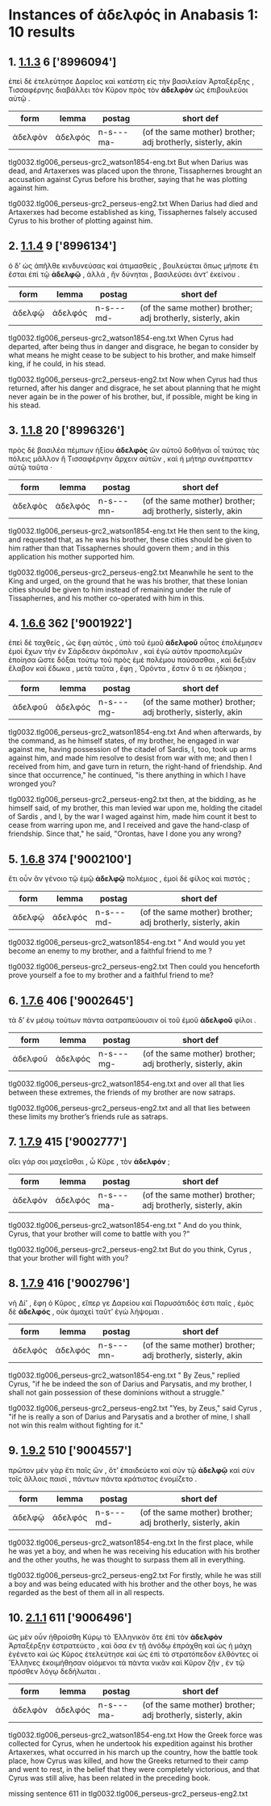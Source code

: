 # Instances of ἀδελφός in Anabasis 1: 10 results
## 1. [1.1.3](https://beyond-translation.perseus.org/reader/urn:cts:greekLit:tlg0032.tlg006.perseus-grc2:1.1.3?mode=syntax-trees) 6 ['8996094']
ἐπεὶ δὲ ἐτελεύτησε Δαρεῖος καὶ κατέστη εἰς τὴν βασιλείαν Ἀρταξέρξης , Τισσαφέρνης διαβάλλει τὸν Κῦρον πρὸς τὸν **ἀδελφὸν** ὡς ἐπιβουλεύοι αὐτῷ . 

| form | lemma | postag | short def |
| --- | --- | --- | --- |
| ἀδελφὸν | ἀδελφός | n-s---ma- | (of the same mother) brother; adj brotherly, sisterly, akin |

tlg0032.tlg006_perseus-grc2_watson1854-eng.txt But when Darius was dead, and Artaxerxes was placed upon the throne, Tissaphernes brought an accusation against Cyrus before his brother, saying that he was plotting against him. 

tlg0032.tlg006_perseus-grc2_perseus-eng2.txt When Darius had died and Artaxerxes had become established as king, Tissaphernes falsely accused  Cyrus  to his brother of plotting against him. 

## 2. [1.1.4](https://beyond-translation.perseus.org/reader/urn:cts:greekLit:tlg0032.tlg006.perseus-grc2:1.1.4?mode=syntax-trees) 9 ['8996134']
ὁ δ’ ὡς ἀπῆλθε κινδυνεύσας καὶ ἀτιμασθείς , βουλεύεται ὅπως μήποτε ἔτι ἔσται ἐπὶ τῷ **ἀδελφῷ** , ἀλλά , ἢν δύνηται , βασιλεύσει ἀντ’ ἐκείνου . 

| form | lemma | postag | short def |
| --- | --- | --- | --- |
| ἀδελφῷ | ἀδελφός | n-s---md- | (of the same mother) brother; adj brotherly, sisterly, akin |

tlg0032.tlg006_perseus-grc2_watson1854-eng.txt When Cyrus had departed, after being thus in danger and disgrace, he began to consider by what means he might cease to be subject to his brother, and make himself king, if he could, in his stead. 

tlg0032.tlg006_perseus-grc2_perseus-eng2.txt Now when  Cyrus  had thus returned, after his danger and disgrace, he set about planning that he might never again be in the power of his brother, but, if possible, might be king in his stead. 

## 3. [1.1.8](https://beyond-translation.perseus.org/reader/urn:cts:greekLit:tlg0032.tlg006.perseus-grc2:1.1.8?mode=syntax-trees) 20 ['8996326']
πρὸς δὲ βασιλέα πέμπων ἠξίου **ἀδελφὸς** ὢν αὐτοῦ δοθῆναι οἷ ταύτας τὰς πόλεις μᾶλλον ἢ Τισσαφέρνην ἄρχειν αὐτῶν , καὶ ἡ μήτηρ συνέπραττεν αὐτῷ ταῦτα · 

| form | lemma | postag | short def |
| --- | --- | --- | --- |
| ἀδελφὸς | ἀδελφός | n-s---mn- | (of the same mother) brother; adj brotherly, sisterly, akin |

tlg0032.tlg006_perseus-grc2_watson1854-eng.txt He then sent to the king, and requested that, as he was his brother, these cities should be given to him rather than that Tissaphernes should govern them ; and in this application his mother supported him. 

tlg0032.tlg006_perseus-grc2_perseus-eng2.txt Meanwhile he sent to the King and urged, on the ground that he was his brother, that these Ionian cities should be given to him instead of remaining under the rule of Tissaphernes, and his mother co-operated with him in this. 

## 4. [1.6.6](https://beyond-translation.perseus.org/reader/urn:cts:greekLit:tlg0032.tlg006.perseus-grc2:1.6.6?mode=syntax-trees) 362 ['9001922']
ἐπεὶ δὲ ταχθείς , ὡς ἔφη αὐτός , ὑπὸ τοῦ ἐμοῦ **ἀδελφοῦ** οὗτος ἐπολέμησεν ἐμοὶ ἔχων τὴν ἐν Σάρδεσιν ἀκρόπολιν , καὶ ἐγὼ αὐτὸν προσπολεμῶν ἐποίησα ὥστε δόξαι τούτῳ τοῦ πρὸς ἐμὲ πολέμου παύσασθαι , καὶ δεξιὰν ἔλαβον καὶ ἔδωκα , μετὰ ταῦτα , ἔφη , Ὀρόντα , ἔστιν ὅ τι σε ἠδίκησα ; 

| form | lemma | postag | short def |
| --- | --- | --- | --- |
| ἀδελφοῦ | ἀδελφός | n-s---mg- | (of the same mother) brother; adj brotherly, sisterly, akin |

tlg0032.tlg006_perseus-grc2_watson1854-eng.txt And when afterwards, by the command, as he himself states, of my brother, he engaged in war against me, having possession of the citadel of Sardis, I, too, took up arms against him, and made him resolve to desist from  war with me; and then I received from him, and gave turn in return, the right-hand of friendship. And since that occurrence," he continued, "is there anything in which I have wronged you? 

tlg0032.tlg006_perseus-grc2_perseus-eng2.txt then, at the bidding, as he himself said, of my brother, this man levied war upon me, holding the citadel of  Sardis , and I, by the war I waged against him, made him count it best to cease from warring upon me, and I received and gave the hand-clasp of friendship. Since that," he said, "Orontas, have I done you any wrong? 

## 5. [1.6.8](https://beyond-translation.perseus.org/reader/urn:cts:greekLit:tlg0032.tlg006.perseus-grc2:1.6.8?mode=syntax-trees) 374 ['9002100']
ἔτι οὖν ἂν γένοιο τῷ ἐμῷ **ἀδελφῷ** πολέμιος , ἐμοὶ δὲ φίλος καὶ πιστός ; 

| form | lemma | postag | short def |
| --- | --- | --- | --- |
| ἀδελφῷ | ἀδελφός | n-s---md- | (of the same mother) brother; adj brotherly, sisterly, akin |

tlg0032.tlg006_perseus-grc2_watson1854-eng.txt " And would you yet become an enemy to my brother, and a faithful friend to me ? 

tlg0032.tlg006_perseus-grc2_perseus-eng2.txt Then could you henceforth prove yourself a foe to my brother and a faithful friend to me? 

## 6. [1.7.6](https://beyond-translation.perseus.org/reader/urn:cts:greekLit:tlg0032.tlg006.perseus-grc2:1.7.6?mode=syntax-trees) 406 ['9002645']
τὰ δ’ ἐν μέσῳ τούτων πάντα σατραπεύουσιν οἱ τοῦ ἐμοῦ **ἀδελφοῦ** φίλοι . 

| form | lemma | postag | short def |
| --- | --- | --- | --- |
| ἀδελφοῦ | ἀδελφός | n-s---mg- | (of the same mother) brother; adj brotherly, sisterly, akin |

tlg0032.tlg006_perseus-grc2_watson1854-eng.txt and over all that lies between these extremes, the friends of my brother are now satraps. 

tlg0032.tlg006_perseus-grc2_perseus-eng2.txt and all that lies between these limits my brother’s friends rule as satraps. 

## 7. [1.7.9](https://beyond-translation.perseus.org/reader/urn:cts:greekLit:tlg0032.tlg006.perseus-grc2:1.7.9?mode=syntax-trees) 415 ['9002777']
οἴει γάρ σοι μαχεῖσθαι , ὦ Κῦρε , τὸν **ἀδελφόν** ; 

| form | lemma | postag | short def |
| --- | --- | --- | --- |
| ἀδελφόν | ἀδελφός | n-s---ma- | (of the same mother) brother; adj brotherly, sisterly, akin |

tlg0032.tlg006_perseus-grc2_watson1854-eng.txt " And do you think, Cyrus, that your brother  will come to battle with you ?" 

tlg0032.tlg006_perseus-grc2_perseus-eng2.txt But do you think,  Cyrus , that your brother will fight with you? 

## 8. [1.7.9](https://beyond-translation.perseus.org/reader/urn:cts:greekLit:tlg0032.tlg006.perseus-grc2:1.7.9?mode=syntax-trees) 416 ['9002796']
νὴ Δί’ , ἔφη ὁ Κῦρος , εἴπερ γε Δαρείου καὶ Παρυσάτιδός ἐστι παῖς , ἐμὸς δὲ **ἀδελφός** , οὐκ ἀμαχεὶ ταῦτ’ ἐγὼ λήψομαι . 

| form | lemma | postag | short def |
| --- | --- | --- | --- |
| ἀδελφός | ἀδελφός | n-s---mn- | (of the same mother) brother; adj brotherly, sisterly, akin |

tlg0032.tlg006_perseus-grc2_watson1854-eng.txt " By Zeus," replied Cyrus, "if he be indeed the son of Darius and Parysatis, and my brother, I shall not gain possession of these dominions without a struggle." 

tlg0032.tlg006_perseus-grc2_perseus-eng2.txt "Yes, by Zeus," said  Cyrus , "if he is really a son of Darius and Parysatis and a brother of mine, I shall not win this realm without fighting for it." 

## 9. [1.9.2](https://beyond-translation.perseus.org/reader/urn:cts:greekLit:tlg0032.tlg006.perseus-grc2:1.9.2?mode=syntax-trees) 510 ['9004557']
πρῶτον μὲν γὰρ ἔτι παῖς ὤν , ὅτ’ ἐπαιδεύετο καὶ σὺν τῷ **ἀδελφῷ** καὶ σὺν τοῖς ἄλλοις παισί , πάντων πάντα κράτιστος ἐνομίζετο . 

| form | lemma | postag | short def |
| --- | --- | --- | --- |
| ἀδελφῷ | ἀδελφός | n-s---md- | (of the same mother) brother; adj brotherly, sisterly, akin |

tlg0032.tlg006_perseus-grc2_watson1854-eng.txt In the first place, while he was yet a boy, and when he was receiving his education with his brother and the other youths, he was thought to surpass them all in everything. 

tlg0032.tlg006_perseus-grc2_perseus-eng2.txt For firstly, while he was still a boy and was being educated with his brother and the other boys, he was regarded as the best of them all in all respects. 

## 10. [2.1.1](https://beyond-translation.perseus.org/reader/urn:cts:greekLit:tlg0032.tlg006.perseus-grc2:2.1.1?mode=syntax-trees) 611 ['9006496']
ὡς μὲν οὖν ἡθροίσθη Κύρῳ τὸ Ἑλληνικὸν ὅτε ἐπὶ τὸν **ἀδελφὸν** Ἀρταξέρξην ἐστρατεύετο , καὶ ὅσα ἐν τῇ ἀνόδῳ ἐπράχθη καὶ ὡς ἡ μάχη ἐγένετο καὶ ὡς Κῦρος ἐτελεύτησε καὶ ὡς ἐπὶ τὸ στρατόπεδον ἐλθόντες οἱ Ἕλληνες ἐκοιμήθησαν οἰόμενοι τὰ πάντα νικᾶν καὶ Κῦρον ζῆν , ἐν τῷ πρόσθεν λόγῳ δεδήλωται . 

| form | lemma | postag | short def |
| --- | --- | --- | --- |
| ἀδελφὸν | ἀδελφός | n-s---ma- | (of the same mother) brother; adj brotherly, sisterly, akin |

tlg0032.tlg006_perseus-grc2_watson1854-eng.txt How the Greek force was collected for Cyrus, when he undertook his expedition against his brother Artaxerxes, what occurred in his march up the country, how the battle took place, how Cyrus was killed, and how the Greeks returned to their camp and went to rest, in the belief that they were completely victorious, and that Cyrus was still alive, has been related in the preceding book. 

missing sentence 611 in tlg0032.tlg006_perseus-grc2_perseus-eng2.txt
